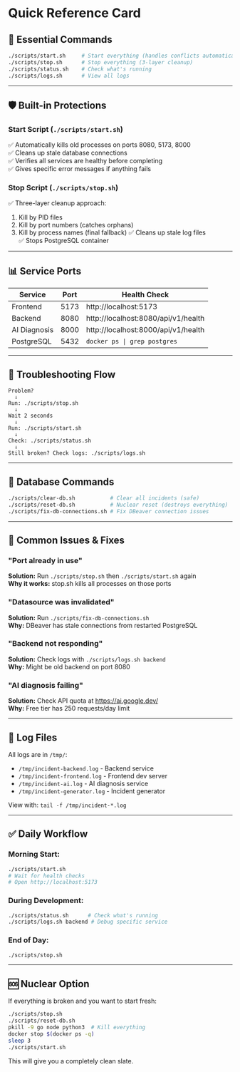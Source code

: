 # Quick Reference Card

## 🚀 Essential Commands

```bash
./scripts/start.sh     # Start everything (handles conflicts automatically)
./scripts/stop.sh      # Stop everything (3-layer cleanup)
./scripts/status.sh    # Check what's running
./scripts/logs.sh      # View all logs
```

---

## 🛡️ Built-in Protections

### Start Script (`./scripts/start.sh`)
✅ Automatically kills old processes on ports 8080, 5173, 8000  
✅ Cleans up stale database connections  
✅ Verifies all services are healthy before completing  
✅ Gives specific error messages if anything fails  

### Stop Script (`./scripts/stop.sh`)
✅ Three-layer cleanup approach:
  1. Kill by PID files
  2. Kill by port numbers (catches orphans)
  3. Kill by process names (final fallback)
✅ Cleans up stale log files  
✅ Stops PostgreSQL container  

---

## 📊 Service Ports

| Service | Port | Health Check |
|---------|------|--------------|
| Frontend | 5173 | http://localhost:5173 |
| Backend | 8080 | http://localhost:8080/api/v1/health |
| AI Diagnosis | 8000 | http://localhost:8000/api/v1/health |
| PostgreSQL | 5432 | `docker ps \| grep postgres` |

---

## 🔧 Troubleshooting Flow

```
Problem?
  ↓
Run: ./scripts/stop.sh
  ↓
Wait 2 seconds
  ↓
Run: ./scripts/start.sh
  ↓
Check: ./scripts/status.sh
  ↓
Still broken? Check logs: ./scripts/logs.sh
```

---

## 💾 Database Commands

```bash
./scripts/clear-db.sh           # Clear all incidents (safe)
./scripts/reset-db.sh           # Nuclear reset (destroys everything)
./scripts/fix-db-connections.sh # Fix DBeaver connection issues
```

---

## 🐛 Common Issues & Fixes

### "Port already in use"
**Solution:** Run `./scripts/stop.sh` then `./scripts/start.sh` again  
**Why it works:** stop.sh kills all processes on those ports

### "Datasource was invalidated"
**Solution:** Run `./scripts/fix-db-connections.sh`  
**Why:** DBeaver has stale connections from restarted PostgreSQL

### "Backend not responding"
**Solution:** Check logs with `./scripts/logs.sh backend`  
**Why:** Might be old backend on port 8080

### "AI diagnosis failing"
**Solution:** Check API quota at https://ai.google.dev/  
**Why:** Free tier has 250 requests/day limit

---

## 📝 Log Files

All logs are in `/tmp/`:
- `/tmp/incident-backend.log` - Backend service
- `/tmp/incident-frontend.log` - Frontend dev server
- `/tmp/incident-ai.log` - AI diagnosis service
- `/tmp/incident-generator.log` - Incident generator

View with: `tail -f /tmp/incident-*.log`

---

## ✅ Daily Workflow

### Morning Start:
```bash
./scripts/start.sh
# Wait for health checks
# Open http://localhost:5173
```

### During Development:
```bash
./scripts/status.sh      # Check what's running
./scripts/logs.sh backend # Debug specific service
```

### End of Day:
```bash
./scripts/stop.sh
```

---

## 🆘 Nuclear Option

If everything is broken and you want to start fresh:

```bash
./scripts/stop.sh
./scripts/reset-db.sh
pkill -9 go node python3  # Kill everything
docker stop $(docker ps -q)
sleep 3
./scripts/start.sh
```

This will give you a completely clean slate.

